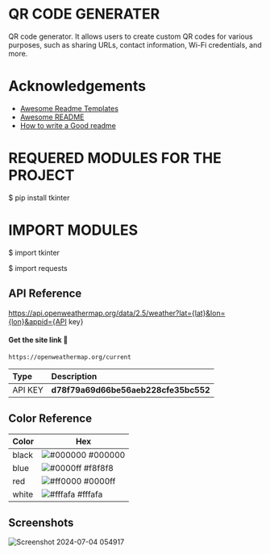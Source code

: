 
# QR CODE GENERATER

QR code generator. It allows users to create custom QR codes for various purposes, such as sharing URLs, contact information, Wi-Fi credentials, and more. 


# Acknowledgements

 - [Awesome Readme Templates](https://awesomeopensource.com/project/elangosundar/awesome-README-templates)
 - [Awesome README](https://github.com/matiassingers/awesome-readme)
 - [How to write a Good readme](https://bulldogjob.com/news/449-how-to-write-a-good-readme-for-your-github-project)

# REQUERED  MODULES FOR THE PROJECT 

$ pip install tkinter

# IMPORT MODULES 

$ import tkinter

$ import requests

## API Reference

https://api.openweathermap.org/data/2.5/weather?lat={lat}&lon={lon}&appid={API key}

#### Get the site link 🔗 

```
https://openweathermap.org/current
```

| Type     | Description                         |
| :--------| :-----------------------------------|
| API KEY  |**d78f79a69d66be56aeb228cfe35bc552**


## Color Reference

| Color             | Hex                                                                |
| ----------------- | ------------------------------------------------------------------ |
| black   | ![#000000](https://via.placeholder.com/10/0a192f?text=+) #000000 |
| blue  | ![#0000ff](https://via.placeholder.com/10/f8f8f8?text=+) #f8f8f8 |
|red   | ![#ff0000](https://via.placeholder.com/10/00b48a?text=+) #0000ff |
| white | ![#fffafa](https://via.placeholder.com/10/00b48a?text=+) #fffafa |


## Screenshots
![Screenshot 2024-07-04 054917](https://github.com/VishalRock04/QR-CODE/assets/133562727/e2d187b5-d01c-43e1-bbc9-b7f7bb52d49c)




